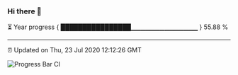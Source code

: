 ### Hi there 👋

⏳ Year progress { ████████████████▁▁▁▁▁▁▁▁▁▁▁▁▁▁ } 55.88 %

---

⏰ Updated on Thu, 23 Jul 2020 12:12:26 GMT

![Progress Bar CI](https://github.com/arthurbuhl/arthurbuhl/workflows/Progress%20Bar%20CI/badge.svg)
